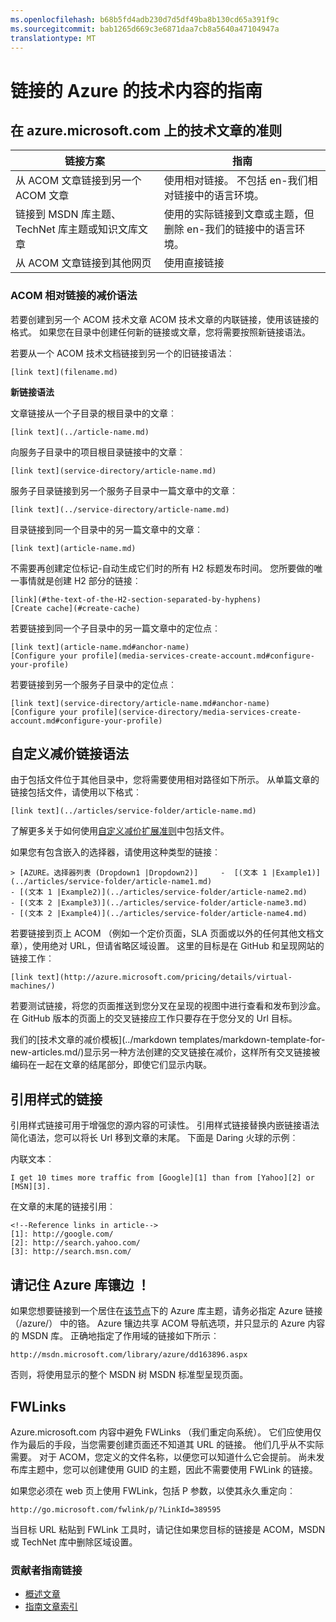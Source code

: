 ```yaml
---
ms.openlocfilehash: b68b5fd4adb230d7d5df49ba8b130cd65a391f9c
ms.sourcegitcommit: bab1265d669c3e6871daa7cb8a5640a47104947a
translationtype: MT
---
```

<properties
   pageTitle="在减价文章中创建链接" description="解释如何在减价的交叉链接的代码。" metaKeywords="" services="" solutions="" documentationCenter="" authors="tysonn" videoId="" scriptId="" manager="carolz" />

<tags ms.service="contributor-guide" ms.devlang="" ms.topic="article" ms.tgt_pltfrm="" ms.workload="" ms.date="02/03/2015" ms.author="tysonn" />

# 链接的 Azure 的技术内容的指南
## 在 azure.microsoft.com 上的技术文章的准则

| 链接方案 | 指南  |
|---------------|-----------|
|从 ACOM 文章链接到另一个 ACOM 文章|使用相对链接。 不包括 en-我们相对链接中的语言环境。|
|链接到 MSDN 库主题、 TechNet 库主题或知识文库文章|使用的实际链接到文章或主题，但删除 en-我们的链接中的语言环境。|
|从 ACOM 文章链接到其他网页|使用直接链接|

### ACOM 相对链接的减价语法

若要创建到另一个 ACOM 技术文章 ACOM 技术文章的内联链接，使用该链接的格式。   如果您在目录中创建任何新的链接或文章，您将需要按照新链接语法。

若要从一个 ACOM 技术文档链接到另一个的旧链接语法︰

    [link text](filename.md)

**新链接语法** 

文章链接从一个子目录的根目录中的文章︰

    [link text](../article-name.md)

向服务子目录中的项目根目录链接中的文章︰ 

    [link text](service-directory/article-name.md)

服务子目录链接到另一个服务子目录中一篇文章中的文章︰

    [link text](../service-directory/article-name.md)
 
目录链接到同一个目录中的另一篇文章中的文章︰

    [link text](article-name.md)


不需要再创建定位标记-自动生成它们时的所有 H2 标题发布时间。 您所要做的唯一事情就是创建 H2 部分的链接︰

    [link](#the-text-of-the-H2-section-separated-by-hyphens)
    [Create cache](#create-cache)

若要链接到同一个子目录中的另一篇文章中的定位点︰

    [link text](article-name.md#anchor-name)
    [Configure your profile](media-services-create-account.md#configure-your-profile)

若要链接到另一个服务子目录中的定位点︰

    [link text](service-directory/article-name.md#anchor-name)
    [Configure your profile](service-directory/media-services-create-account.md#configure-your-profile)


## 自定义减价链接语法

由于包括文件位于其他目录中，您将需要使用相对路径如下所示。 从单篇文章的链接包括文件，请使用以下格式︰

    [link text](../articles/service-folder/article-name.md)
    
了解更多关于如何使用[自定义减价扩展准则](custom-markdown-extensions.md#includes)中包括文件。

如果您有包含嵌入的选择器，请使用这种类型的链接︰ 

    > [AZURE。选择器列表 (Dropdown1 |Dropdown2)]     -  [(文本 1 |Example1)](../articles/service-folder/article-name1.md)
    - [(文本 1 |Example2)](../articles/service-folder/article-name2.md)
    - [(文本 2 |Example3)](../articles/service-folder/article-name3.md)
    - [(文本 2 |Example4)](../articles/service-folder/article-name4.md)

若要链接到页上 ACOM （例如一个定价页面，SLA 页面或以外的任何其他文档文章），使用绝对 URL，但请省略区域设置。 这里的目标是在 GitHub 和呈现网站的链接工作︰

    [link text](http://azure.microsoft.com/pricing/details/virtual-machines/)

若要测试链接，将您的页面推送到您分叉在呈现的视图中进行查看和发布到沙盒。 在 GitHub 版本的页面上的交叉链接应工作只要存在于您分叉的 Url 目标。

我们的[技术文章的减价模板](../markdown templates/markdown-template-for-new-articles.md/)显示另一种方法创建的交叉链接在减价，这样所有交叉链接被编码在一起在文章的结尾部分，即使它们显示内联。

## 引用样式的链接

引用样式链接可用于增强您的源内容的可读性。 引用样式链接替换内嵌链接语法简化语法，您可以将长 Url 移到文章的末尾。 下面是 Daring 火球的示例︰

内联文本︰

    I get 10 times more traffic from [Google][1] than from [Yahoo][2] or [MSN][3].

在文章的末尾的链接引用︰

    <!--Reference links in article-->
    [1]: http://google.com/
    [2]: http://search.yahoo.com/  
    [3]: http://search.msn.com/

## 请记住 Azure 库镶边 ！
如果您想要链接到一个居住在[该节点](https://msdn.microsoft.com/library/azure)下的 Azure 库主题，请务必指定 Azure 链接 （/azure/） 中的铬。 Azure 镶边共享 ACOM 导航选项，并只显示的 Azure 内容的 MSDN 库。 正确地指定了作用域的链接如下所示︰

    http://msdn.microsoft.com/library/azure/dd163896.aspx

否则，将使用显示的整个 MSDN 树 MSDN 标准型呈现页面。

## FWLinks

Azure.microsoft.com 内容中避免 FWLinks （我们重定向系统）。 它们应使用仅作为最后的手段，当您需要创建页面还不知道其 URL 的链接。 他们几乎从不实际需要。 对于 ACOM，您定义的文件名称，以便您可以知道什么它会提前。 尚未发布库主题中，您可以创建使用 GUID 的主题，因此不需要使用 FWLink 的链接。

如果您必须在 web 页上使用 FWLink，包括 P 参数，以使其永久重定向︰

    http://go.microsoft.com/fwlink/p/?LinkId=389595

当目标 URL 粘贴到 FWLink 工具时，请记住如果您目标的链接是 ACOM，MSDN 或 TechNet 库中删除区域设置。

### 贡献者指南链接

- [概述文章](./../README.md)
- [指南文章索引](./contributor-guide-index.md)

<!--image references-->
[1]: ./media/create-tables-markdown/table-markdown.png
[2]: ./media/create-tables-markdown/break-tables.png
